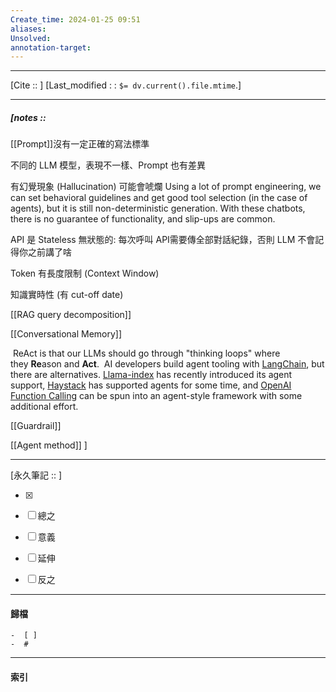 ```yaml
---
Create_time: 2024-01-25 09:51
aliases: 
Unsolved: 
annotation-target:
---
```


---
[Cite ::  ]
[Last_modified : : `$= dv.current().file.mtime`.]


---
##### [notes ::  

[[Prompt]]沒有一定正確的寫法標準

不同的 LLM 模型，表現不一樣、Prompt 也有差異

有幻覺現象 (Hallucination) 可能會唬爛
Using a lot of prompt engineering, we can set behavioral guidelines and get good tool selection (in the case of agents), but it is still non-deterministic generation. With these chatbots, there is no guarantee of functionality, and slip-ups are common.


API 是 Stateless 無狀態的: 每次呼叫 API需要傳全部對話紀錄，否則 LLM 不會記得你之前講了啥

Token 有長度限制 (Context Window)

知識實時性 (有 cut-off date)

[[RAG query decomposition]]

[[Conversational Memory]]

 ReAct is that our LLMs should go through "thinking loops" where they **Re**ason and **Act**.
 AI developers build agent tooling with [LangChain](https://www.pinecone.io/learn/series/langchain/), but there are alternatives. [Llama-index](https://github.com/jerryjliu/llama_index) has recently introduced its agent support, [Haystack](https://github.com/deepset-ai/haystack/) has supported agents for some time, and [OpenAI Function Calling](https://www.youtube.com/watch?v=dgV4WFisK5Y) can be spun into an agent-style framework with some additional effort.

[[Guardrail]]


[[Agent method]]
]

---

[永久筆記 :: ]
	
- [x]

- [ ] 總之

- [ ] 意義

- [ ] 延伸

- [ ] 反之


---
#### 歸檔 
	-  [ ]
	-  #


---
#### 索引
